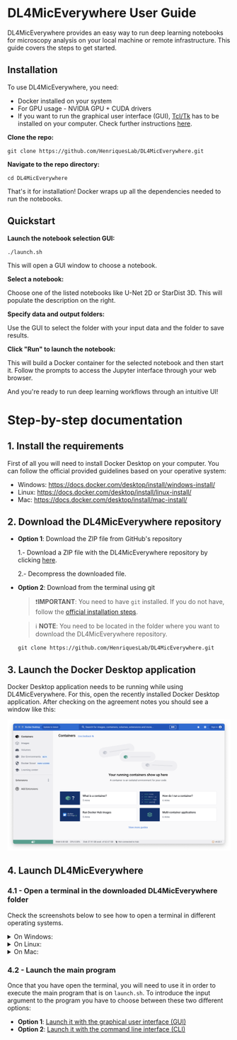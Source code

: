 # DL4MicEverywhere User Guide

DL4MicEverywhere provides an easy way to run deep learning notebooks for microscopy analysis on your local machine or remote infrastructure. This guide covers the steps to get started.

## Installation

To use DL4MicEverywhere, you need:

- Docker installed on your system 
- For GPU usage - NVIDIA GPU + CUDA drivers
- If you want to run the graphical user interface (GUI),  [Tcl/Tk](https://www.tcl.tk/) has to be installed on your computer. Check further instructions [here](GUI_USER_GUIDE.md).

**Clone the repo:**

```
git clone https://github.com/HenriquesLab/DL4MicEverywhere.git
```

**Navigate to the repo directory:**

```
cd DL4MicEverywhere
```

That's it for installation! Docker wraps up all the dependencies needed to run the notebooks.

## Quickstart 

**Launch the notebook selection GUI:**

```
./launch.sh
```

This will open a GUI window to choose a notebook. 

**Select a notebook:**

Choose one of the listed notebooks like U-Net 2D or StarDist 3D. This will populate the description on the right.

**Specify data and output folders:** 

Use the GUI to select the folder with your input data and the folder to save results. 

**Click "Run" to launch the notebook:**

This will build a Docker container for the selected notebook and then start it. Follow the prompts to access the Jupyter interface through your web browser.

And you're ready to run deep learning workflows through an intuitive UI!

# Step-by-step documentation

## 1. Install the requirements

First of all you will need to install Docker Desktop on your computer. You can follow the official provided guidelines based on your operative system:

* Windows: https://docs.docker.com/desktop/install/windows-install/
* Linux: https://docs.docker.com/desktop/install/linux-install/
* Mac: https://docs.docker.com/desktop/install/mac-install/

## 2. Download the DL4MicEverywhere repository

* **Option 1**: Download the ZIP file from GitHub's repository

    1.- Download a ZIP file with the DL4MicEverywhere repository by clicking [here](https://github.com/HenriquesLab/DL4MicEverywhere/archive/refs/heads/main.zip).

    2.- Decompress the downloaded file.

* **Option 2**: Download from the terminal using git

    > ❗**IMPORTANT**:
    > You need to have `git` installed. If you do not have, follow the [official installation steps](https://git-scm.com/book/en/v2/Getting-Started-Installing-Git).

    > ℹ️ **NOTE**:
    > You need to be located in the folder where you want to download the DL4MicEverywhere repository.

    ```
    git clone https://github.com/HenriquesLab/DL4MicEverywhere.git
    ```

## 3. Launch the Docker Desktop application

Docker Desktop application needs to be running while using DL4MicEverywhere. For this, open the recently installed Docker Desktop application. After checking on the agreement notes you should see a window like this:

![Docker desktop application](https://github.com/HenriquesLab/DL4MicEverywhere/blob/documentation/Wiki%20images/Docker_desktop.png)

## 4. Launch DL4MicEverywhere

### 4.1 - Open a terminal in the downloaded DL4MicEverywhere folder
Check the screenshots below to see how to open a terminal in different operating systems.

<details>
<summary>On Windows:</summary>

Inside the downloaded folder from DL4MicEverywhere, you will need to right-click an empty are of the folder. Then, among those options you will find **Open the terminal** like in the picture below:

<img src="https://github.com/HenriquesLab/DL4MicEverywhere/blob/documentation/Wiki%20images/Terminal_Windows.png" 
     alt="Screenshot launching the terminal on Windows"
     width="60%" 
     height="60%" />

</details>

<details>
<summary>On Linux:</summary>

Inside the downloaded folder from DL4MicEverywhere, you will need to right-click an empty are of the folder. Then, among those options you will find **Open in Terminal** like in the picture below:

<img src="https://github.com/HenriquesLab/DL4MicEverywhere/blob/documentation/Wiki%20images/Terminal_Linux.png" 
     alt="Screenshot launching the terminal on Windows"
     width="60%" 
     height="60%" />

</details>

<details>
<summary>On Mac:</summary>

Located outside the DL4MicEverywhere folder, so you can right-click it. Among those option, you need to choose **New Terminal at Folder** like in the capture bellow:

<img src="https://github.com/HenriquesLab/DL4MicEverywhere/blob/documentation/Wiki%20images/Terminal_Mac.png" 
     alt="Screenshot launching the terminal on Mac"
     width="40%" 
     height="40%"/>

</details>


### 4.2 - Launch the main program
Once that you have open the terminal, you will need to use it in order to execute the main program that is on `launch.sh`. To introduce the input argument to the program you have to choose between these two different options:

* **Option 1**: [Launch it with the graphical user interface (GUI)](GUI_USER_GUIDE.md)
* **Option 2**: [Launch it with the command line interface (CLI)](CLI_USER_GUIDE.md)
